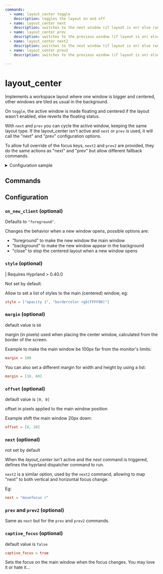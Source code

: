 ```yaml
---
commands:
  - name: layout_center toggle
    description: toggles the layout on and off
  - name: layout_center next
    description: switches to the next window (if layout is on) else runs the `next` command
  - name: layout_center prev
    description: switches to the previous window (if layout is on) else runs the `prev` command
  - name: layout_center next2
    description: switches to the next window (if layout is on) else runs the `next2` command
  - name: layout_center prev2
    description: switches to the previous window (if layout is on) else runs the `prev2` command

---
```

# layout_center

Implements a workspace layout where one window is bigger and centered,
other windows are tiled as usual in the background.

On `toggle`, the active window is made floating and centered if the layout wasn't enabled, else reverts the floating status.

With `next` and `prev` you can cycle the active window, keeping the same layout type.
If the layout_center isn't active and `next` or `prev` is used, it will call the "next" and "prev" configuration options.

To allow full override of the focus keys, `next2` and `prev2` are provided, they do the same actions as "next" and "prev" but allow different fallback commands.

<details>
<summary>Configuration sample</summary>

```toml
[layout_center]
margin = 60
offset = [0, 30]
next = "movefocus r"
prev = "movefocus l"
next2 = "movefocus d"
prev2 = "movefocus u"
```

using the following in `hyprland.conf`:
```sh
bind = $mainMod, M, exec, pypr layout_center toggle # toggle the layout
## focus change keys
bind = $mainMod, left, exec, pypr layout_center prev
bind = $mainMod, right, exec, pypr layout_center next
bind = $mainMod, up, exec, pypr layout_center prev2
bind = $mainMod, down, exec, pypr layout_center next2
```

You can completely ignore `next2` and `prev2` if you are allowing focus change (when the layout is enabled) in a single direction, eg:

```sh
bind = $mainMod, up, movefocus, u
bind = $mainMod, down, movefocus, d
```

</details>


## Commands

<CommandList :commands="$frontmatter.commands" />

## Configuration

### `on_new_client` (optional)

Defaults to `"foreground"`.

Changes the behavior when a new window opens, possible options are:

- "foreground" to make the new window the main window
- "background" to make the new window appear in the background
- "close" to stop the centered layout when a new window opens

### `style` (optional)

| Requires Hyprland > 0.40.0

Not set by default.

Allow to set a list of styles to the main (centered) window, eg:

```toml
style = ["opacity 1", "bordercolor rgb(FFFF00)"]
```

### `margin` (optional)

default value is `60`

margin (in pixels) used when placing the center window, calculated from the border of the screen.

Example to make the main window be 100px far from the monitor's limits:
```toml
margin = 100
```

You can also set a different margin for width and height by using a list:
```toml
margin = [10, 60]
```

### `offset` (optional)

default value is `[0, 0]`

offset in pixels applied to the main window position

Example shift the main window 20px down:
```toml
offset = [0, 20]
```

### `next` (optional)

not set by default

When the *layout_center* isn't active and the *next* command is triggered, defines the hyprland dispatcher command to run.

`next2` is a similar option, used by the `next2` command, allowing to map "next" to both vertical and horizontal focus change.

Eg:
```toml
next = "movefocus r"
```

### `prev` and `prev2` (optional)

Same as `next` but for the `prev` and `prev2` commands.


### `captive_focus` (optional)

default value is `false`

```toml
captive_focus = true
```

Sets the focus on the main window when the focus changes.
You may love it or hate it...
